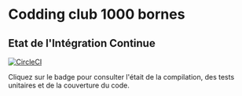 # Codding club 1000 bornes
## Etat de l'Intégration Continue

[![CircleCI](https://circleci.com/gh/arthurphilippe/CC-1000_bornes/tree/master.svg?style=svg&circle-token=db002cb7e83c1d5c7976c5755b1275e5f3d46f66)](https://circleci.com/gh/arthurphilippe/CC-1000_bornes/tree/master)

Cliquez sur le badge pour consulter l'était de la compilation, des tests unitaires et de la couverture du code.
